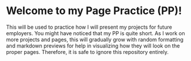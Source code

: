 # Welcome to my Page Practice (PP)!

This will be used to practice how I will present my projects for future employers. You might have noticed that my PP is quite short. As I work on more projects and pages, this will gradually grow with random formatting and markdown previews for help in visualizing how they will look on the proper pages. Therefore, it is safe to ignore this repository entirely.


